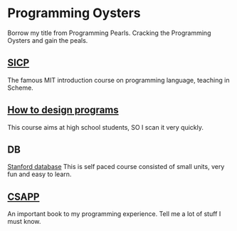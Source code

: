 # Programming Oysters
Borrow my title from Programming Pearls.
Cracking the Programming Oysters and gain the peals.

## [SICP](http://groups.csail.mit.edu/mac/classes/6.001/abelson-sussman-lectures/) 
The famous MIT introduction course on programming language, teaching in Scheme.

## [How to design programs](http://www.htdp.org/)
This course aims at high school students, SO I scan it very quickly.

## DB
[Stanford database](https://lagunita.stanford.edu/courses/DB/2014/SelfPaced/about) This is self paced course consisted of small units, very fun and easy to learn.

## [CSAPP](http://csapp.cs.cmu.edu/3e/home.html)
An important book to my programming experience. Tell me a lot of stuff I must know.
